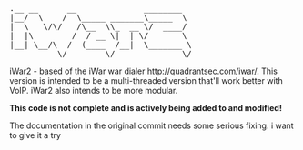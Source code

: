 <pre>
.__ __      __              ________  
|__/  \    /  \_____ _______\_____  \ 
|  \   \/\/   /\__  \\_  __ \/  ____/ 
|  |\        /  / __ \|  | \/       \ 
|__| \__/\  /  (____  /__|  \_______ \
          \/        \/              \/
</pre>

iWar2 - based of the iWar war dialer http://quadrantsec.com/iwar/.  This version is intended to be
a multi-threaded version that'll work better with VoIP.  iWar2 also intends to be more modular.

<b>
This code is not complete and is actively being added to and modified!
</b>

The documentation in the original commit needs some serious fixing.
i want to give it a try

